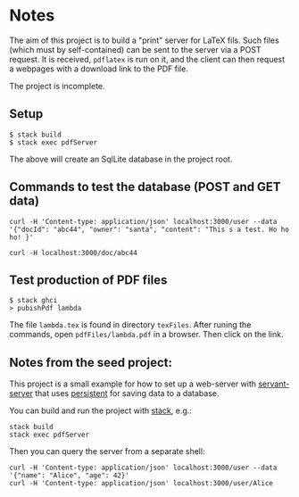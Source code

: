 # Notes

The aim of this project is to build a "print" server for LaTeX fils.  Such files (which must
by self-contained) can be sent to the server via a POST request. It is received, `pdflatex` is
run on it, and the client can then request a webpages with a download link to the PDF file.

The project is incomplete.


## Setup

```
$ stack build
$ stack exec pdfServer
```

The above will create an SqlLite database in the project root.

## Commands to test the database (POST and GET data)

```
curl -H 'Content-type: application/json' localhost:3000/user --data '{"docId": "abc44", "owner": "santa", "content": "This s a test. Ho ho ho! }'

curl -H localhost:3000/doc/abc44
```

## Test production of PDF files

```
$ stack ghci
> pubishPdf lambda
```

The file `lambda.tex` is found in directory `texFiles`.
After runing the commands, open `pdfFiles/lambda.pdf` in a browser.
Then click on the link.


## Notes from the seed project:


This project is a small example for how to set up a web-server with
[servant-server](http://haskell-servant.readthedocs.io/) that uses
[persistent](https://www.stackage.org/package/persistent) for saving data to a
database.

You can build and run the project with [stack](http://haskellstack.org/), e.g.:

```shell
stack build
stack exec pdfServer
```

Then you can query the server from a separate shell:

```shell
curl -H 'Content-type: application/json' localhost:3000/user --data '{"name": "Alice", "age": 42}'
curl -H 'Content-type: application/json' localhost:3000/user/Alice
```
